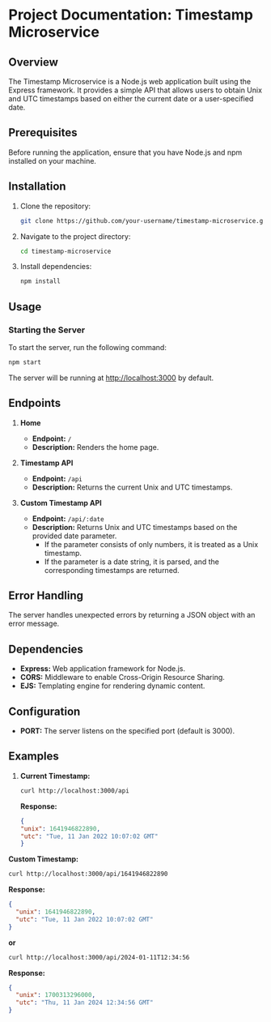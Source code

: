 # Project Documentation: Timestamp Microservice

## Overview

The Timestamp Microservice is a Node.js web application built using the Express framework. It provides a simple API that allows users to obtain Unix and UTC timestamps based on either the current date or a user-specified date.

## Prerequisites

Before running the application, ensure that you have Node.js and npm installed on your machine.

## Installation

1. Clone the repository:

    ```bash
    git clone https://github.com/your-username/timestamp-microservice.git
    ```

2. Navigate to the project directory:

    ```bash
    cd timestamp-microservice
    ```

3. Install dependencies:

    ```bash
    npm install
    ```

## Usage

### Starting the Server

To start the server, run the following command:

```bash
npm start
```

The server will be running at <http://localhost:3000> by default.

## Endpoints

1. **Home**
   - **Endpoint:** `/`
   - **Description:** Renders the home page.

2. **Timestamp API**
   - **Endpoint:** `/api`
   - **Description:** Returns the current Unix and UTC timestamps.

3. **Custom Timestamp API**
   - **Endpoint:** `/api/:date`
   - **Description:** Returns Unix and UTC timestamps based on the provided date parameter.
     - If the parameter consists of only numbers, it is treated as a Unix timestamp.
     - If the parameter is a date string, it is parsed, and the corresponding timestamps are returned.

## Error Handling

The server handles unexpected errors by returning a JSON object with an error message.

## Dependencies

- **Express:** Web application framework for Node.js.
- **CORS:** Middleware to enable Cross-Origin Resource Sharing.
- **EJS:** Templating engine for rendering dynamic content.

## Configuration

- **PORT:** The server listens on the specified port (default is 3000).

## Examples

1. **Current Timestamp:**

   ```bash
   curl http://localhost:3000/api
   ```

    **Response:**
  
    ```json
    {
    "unix": 1641946822890,
    "utc": "Tue, 11 Jan 2022 10:07:02 GMT"
    }

**Custom Timestamp:**

```bash
curl http://localhost:3000/api/1641946822890
```

**Response:**

```json
{
  "unix": 1641946822890,
  "utc": "Tue, 11 Jan 2022 10:07:02 GMT"
}
```

**or**

```bash
curl http://localhost:3000/api/2024-01-11T12:34:56
```

**Response:**

```json
{
  "unix": 1700313296000,
  "utc": "Thu, 11 Jan 2024 12:34:56 GMT"
}
```
